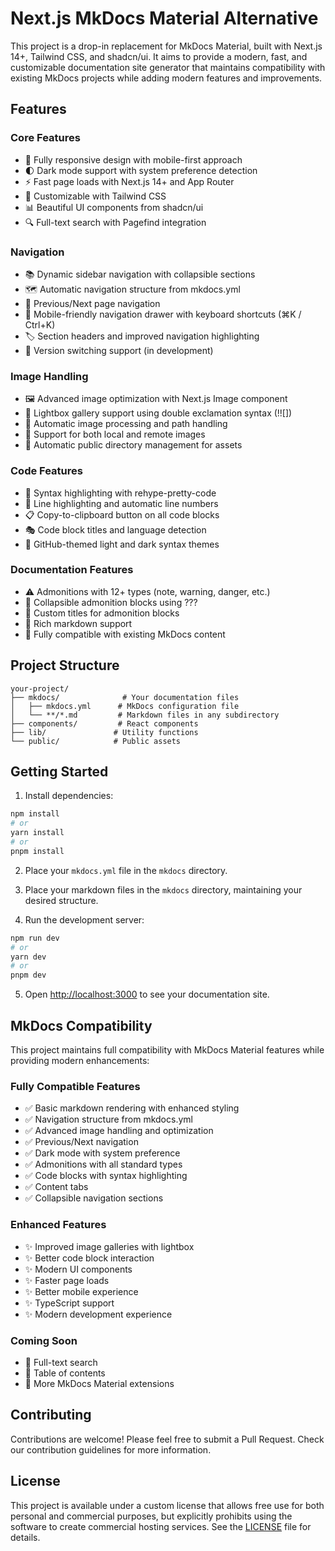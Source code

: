# Next.js MkDocs Material Alternative

This project is a drop-in replacement for MkDocs Material, built with Next.js 14+, Tailwind CSS, and shadcn/ui. It aims to provide a modern, fast, and customizable documentation site generator that maintains compatibility with existing MkDocs projects while adding modern features and improvements.

## Features

### Core Features
- 📱 Fully responsive design with mobile-first approach
- 🌓 Dark mode support with system preference detection
- ⚡ Fast page loads with Next.js 14+ and App Router
- 🎨 Customizable with Tailwind CSS
- 📊 Beautiful UI components from shadcn/ui
- 🔍 Full-text search with Pagefind integration

### Navigation
- 📚 Dynamic sidebar navigation with collapsible sections
- 🗺️ Automatic navigation structure from mkdocs.yml
- 🔗 Previous/Next page navigation
- 📱 Mobile-friendly navigation drawer with keyboard shortcuts (⌘K / Ctrl+K)
- 🏷️ Section headers and improved navigation highlighting
- 🔄 Version switching support (in development)

### Image Handling
- 🖼️ Advanced image optimization with Next.js Image component
- 📸 Lightbox gallery support using double exclamation syntax (!![])
- 🎯 Automatic image processing and path handling
- 🔄 Support for both local and remote images
- 📁 Automatic public directory management for assets

### Code Features
- 🎨 Syntax highlighting with rehype-pretty-code
- 📝 Line highlighting and automatic line numbers
- 📋 Copy-to-clipboard button on all code blocks
- 🎭 Code block titles and language detection
- 🎯 GitHub-themed light and dark syntax themes

### Documentation Features
- ⚠️ Admonitions with 12+ types (note, warning, danger, etc.)
- 📑 Collapsible admonition blocks using ???
- 🔲 Custom titles for admonition blocks
- 📝 Rich markdown support
- 🎯 Fully compatible with existing MkDocs content

## Project Structure

```
your-project/
├── mkdocs/              # Your documentation files
│   ├── mkdocs.yml      # MkDocs configuration file
│   └── **/*.md         # Markdown files in any subdirectory
├── components/         # React components
├── lib/               # Utility functions
└── public/            # Public assets
```

## Getting Started

1. Install dependencies:

```bash
npm install
# or
yarn install
# or
pnpm install
```

2. Place your `mkdocs.yml` file in the `mkdocs` directory.

3. Place your markdown files in the `mkdocs` directory, maintaining your desired structure.

4. Run the development server:

```bash
npm run dev
# or
yarn dev
# or
pnpm dev
```

5. Open [http://localhost:3000](http://localhost:3000) to see your documentation site.

## MkDocs Compatibility

This project maintains full compatibility with MkDocs Material features while providing modern enhancements:

### Fully Compatible Features
- ✅ Basic markdown rendering with enhanced styling
- ✅ Navigation structure from mkdocs.yml
- ✅ Advanced image handling and optimization
- ✅ Previous/Next navigation
- ✅ Dark mode with system preference
- ✅ Admonitions with all standard types
- ✅ Code blocks with syntax highlighting
- ✅ Content tabs
- ✅ Collapsible navigation sections

### Enhanced Features
- ✨ Improved image galleries with lightbox
- ✨ Better code block interaction
- ✨ Modern UI components
- ✨ Faster page loads
- ✨ Better mobile experience
- ✨ TypeScript support
- ✨ Modern development experience

### Coming Soon
- 🔄 Full-text search
- 🔄 Table of contents
- 🔄 More MkDocs Material extensions

## Contributing

Contributions are welcome! Please feel free to submit a Pull Request. Check our contribution guidelines for more information.

## License

This project is available under a custom license that allows free use for both personal and commercial purposes, but explicitly prohibits using the software to create commercial hosting services. See the [LICENSE](LICENSE.md) file for details.

